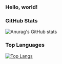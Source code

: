 ### Hello, world! 

### GitHub Stats
![Anurag's GitHub stats](https://github-readme-stats.vercel.app/api?username=54Hex&show_icons=true&theme=dark)

### Top Languages
[![Top Langs](https://github-readme-stats.vercel.app/api/top-langs/?username=54Hex&hide=makefile&layout=compact)](https://github.com/anuraghazra/github-readme-stats)

